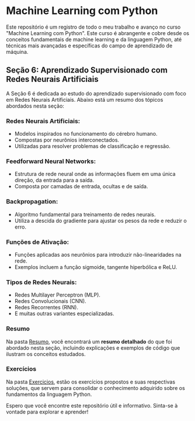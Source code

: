 # Machine Learning com Python

Este repositório é um registro de todo o meu trabalho e avanço no curso "Machine Learning com Python". Este curso é abrangente e cobre desde os conceitos fundamentais de machine learning e da linguagem Python, até técnicas mais avançadas e específicas do campo de aprendizado de máquina.

## Seção 6: Aprendizado Supervisionado com Redes Neurais Artificiais

A Seção 6 é dedicada ao estudo do aprendizado supervisionado com foco em Redes Neurais Artificiais. Abaixo está um resumo dos tópicos abordados nesta seção:

### Redes Neurais Artificiais:

- Modelos inspirados no funcionamento do cérebro humano.
- Compostas por neurônios interconectados.
- Utilizadas para resolver problemas de classificação e regressão.

### Feedforward Neural Networks:

- Estrutura de rede neural onde as informações fluem em uma única direção, da entrada para a saída.
- Composta por camadas de entrada, ocultas e de saída.

### Backpropagation:

- Algoritmo fundamental para treinamento de redes neurais.
- Utiliza a descida do gradiente para ajustar os pesos da rede e reduzir o erro.

### Funções de Ativação:

- Funções aplicadas aos neurônios para introduzir não-linearidades na rede.
- Exemplos incluem a função sigmoide, tangente hiperbólica e ReLU.

### Tipos de Redes Neurais:

- Redes Multilayer Perceptron (MLP).
- Redes Convolucionais (CNN).
- Redes Recorrentes (RNN).
- E muitas outras variantes especializadas.

### Resumo

Na pasta [Resumo](./Resumo/), você encontrará um **resumo detalhado** do que foi abordado nesta seção, incluindo explicações e exemplos de código que ilustram os conceitos estudados.

### Exercícios

Na pasta [Exercicios](./Exercicios/), estão os exercícios propostos e suas respectivas soluções, que servem para consolidar o conhecimento adquirido sobre os fundamentos da linguagem Python.

Espero que você encontre este repositório útil e informativo. Sinta-se à vontade para explorar e aprender!
